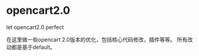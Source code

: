 opencart2.0
===========

let opencart2.0 perfect

在这里做一些opencart 2.0版本的优化，包括核心代码修改，插件等等。
所有改动都是基于default。

